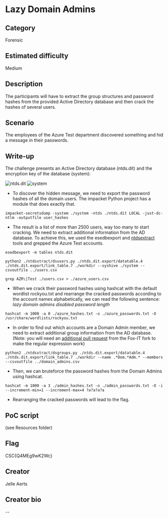 # Lazy Domain Admins

## Category
Forensic

## Estimated difficulty
Medium

## Description
The participants will have to extract the group structures and password hashes from the provided Active Directory database and then crack the hashes of several users.

## Scenario
The employees of the Azure Test department discovered something and hid a message in their passwords.

## Write-up
The challenge presents an Active Directory database (ntds.dit) and the encryption key of the database (system):

![ntds.dit](./Challenge/Public/ntds.dit)
![system](./Challenge/Public/system)

- To discover the hidden message, we need to export the password hashes of all the domain users. The impacket Python project has a module that does exactly that.

`impacket-secretsdump -system ./system -ntds ./ntds.dit LOCAL -just-dc-ntlm -outputfile user_hashes`

- The result is a list of more than 2500 users, way too many to start cracking. We need to extract additional information from the AD database. To achieve this, we used the esedbexport and [ntdsextract](https://github.com/csababarta/ntdsxtract) tools and grepped the Azure Test accounts.

`esedbexport -m tables ntds.dit`

`python2 ./ntdsxtract/dsusers.py ./ntds.dit.export/datatable.4 ./ntds.dit.export/link_table.7 ./workdir --syshive ./system --csvoutfile ../users.csv`

`grep AZR\|Test ./users.csv > ./azure_users.csv`

- When we crack their password hashes using hashcat with the default wordlist rockyou.txt and rearrange the cracked passwords according to the account names alphabetically, we can read the following sentence: *lazy domain admins disabled password length*

`hashcat -m 1000 -a 0 ./azure_hashes.txt -o ./azure_passwords.txt -O /usr/share/wordlists/rockyou.txt`

- In order to find out which accounts are a Domain Admin member, we need to extract additional group information from the AD database. (Note: you will need an [additional pull request](https://github.com/csababarta/ntdsxtract/pull/23) from the Fox-IT fork to make the regular expression work)

`python2 ./ntdsxtract/dsgroups.py ./ntds.dit.export/datatable.4 ./ntds.dit.export/link_table.7 ./workdir --name .*Dom.*Adm.* --members --csvoutfile ../domain_admins.csv`

- Then, we can bruteforce the password hashes from the Domain Admins using hashcat.

`hashcat -m 1000 -a 3 ./admin_hashes.txt -o ./admin_passwords.txt -O -i --increment-min=1 --increment-max=4 ?a?a?a?a`

- Rearranging the cracked passwords will lead to the flag.

## PoC script
(see Resources folder)

## Flag
CSC{Q4MEg9wK2Wc}

## Creator
Jelle Aerts

## Creator bio
--
